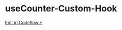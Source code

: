 # useCounter-Custom-Hook

[Edit in Codeflow ⚡️](https://stackblitz.com/~/github.com/Dhanarajb/useCounter-Custom-Hook)
